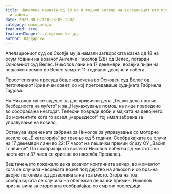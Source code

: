 ```yaml
---
title: Намалена казната од 18 на 8 години затвор на велешанецот што прегази дете
  и избега
date: 2023-08-07T10:23:05.280Z
category: македонија
featured: true
featuredImage: ../img/nam-kz.jpg
author: Вардарски
---
```

<!--StartFragment-->

Апелациониот суд од Скопје му ја намали затворската казна од 18 на осум години на возачот Ангелче Николов (28) од Велес, потврди Основниот суд Велес. Николов лани на 17 декември, возејќи пијан на пешачки премин во Велес усмрти 11-годишно девојче и избега.

Првостепената пресуда беше изречена во Основен суд Велес од петочлениот Кривичен совет, со кој претседаваше судијката Габриела Гајдова.

[](https://autowelt.mk/)

На Николов му се судеше за две кривични дела „Тешки дела против безбедноста на луѓето“ и за „Неукажување помош на лице повредено во сообраќајна незгода“. Телесни повреди доби и мајката на девојчето. Во моментите кога го возел „мерцедесот“ тој имал забрана за управување на возило.

Останува изречената забрана за Николов за управување со моторно возило од „Б категорија“ во траење од 5 години. Сообраќајката се случи на 17 декември лани во 22:17 часот на пешачки премин близу ОУ „Васил Главинов“. По сообраќајката возачот Николов побегна од местото на настанот и 37 часа се криеше во населба Превалец.

<!--EndFragment--><!--StartFragment-->

Вештачењето покажало дека возачот критичната вечер, во моментот кога се случила несреќата возел под дејство на алкохол и со брзина двојно поголема од дозволената на тоа место. Згора на тоа, сообраќајката се случила на обележан пешачки премин. Николов призна вина за сторената сообраќајка, со смртни последици.

<!--EndFragment-->